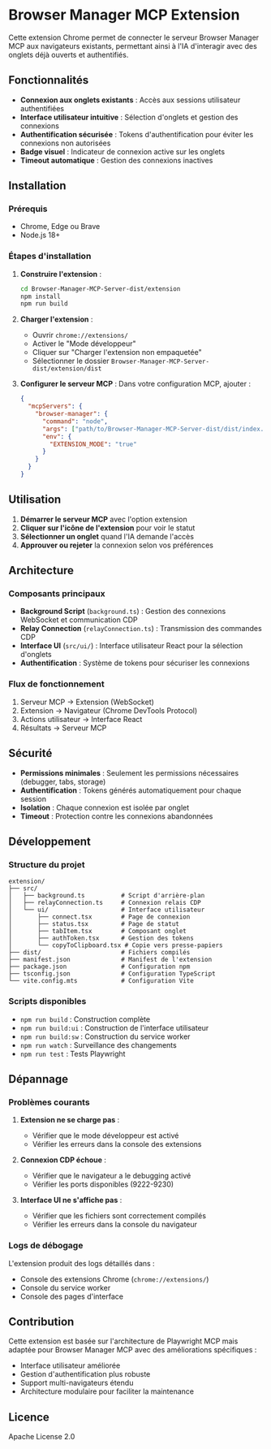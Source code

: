 # Browser Manager MCP Extension

Cette extension Chrome permet de connecter le serveur Browser Manager MCP aux navigateurs existants, permettant ainsi à l'IA d'interagir avec des onglets déjà ouverts et authentifiés.

## Fonctionnalités

- **Connexion aux onglets existants** : Accès aux sessions utilisateur authentifiées
- **Interface utilisateur intuitive** : Sélection d'onglets et gestion des connexions
- **Authentification sécurisée** : Tokens d'authentification pour éviter les connexions non autorisées
- **Badge visuel** : Indicateur de connexion active sur les onglets
- **Timeout automatique** : Gestion des connexions inactives

## Installation

### Prérequis
- Chrome, Edge ou Brave
- Node.js 18+

### Étapes d'installation

1. **Construire l'extension** :
   ```bash
   cd Browser-Manager-MCP-Server-dist/extension
   npm install
   npm run build
   ```

2. **Charger l'extension** :
   - Ouvrir `chrome://extensions/`
   - Activer le "Mode développeur"
   - Cliquer sur "Charger l'extension non empaquetée"
   - Sélectionner le dossier `Browser-Manager-MCP-Server-dist/extension/dist`

3. **Configurer le serveur MCP** :
   Dans votre configuration MCP, ajouter :
   ```json
   {
     "mcpServers": {
       "browser-manager": {
         "command": "node",
         "args": ["path/to/Browser-Manager-MCP-Server-dist/dist/index.js"],
         "env": {
           "EXTENSION_MODE": "true"
         }
       }
     }
   }
   ```

## Utilisation

1. **Démarrer le serveur MCP** avec l'option extension
2. **Cliquer sur l'icône de l'extension** pour voir le statut
3. **Sélectionner un onglet** quand l'IA demande l'accès
4. **Approuver ou rejeter** la connexion selon vos préférences

## Architecture

### Composants principaux

- **Background Script** (`background.ts`) : Gestion des connexions WebSocket et communication CDP
- **Relay Connection** (`relayConnection.ts`) : Transmission des commandes CDP
- **Interface UI** (`src/ui/`) : Interface utilisateur React pour la sélection d'onglets
- **Authentification** : Système de tokens pour sécuriser les connexions

### Flux de fonctionnement

1. Serveur MCP → Extension (WebSocket)
2. Extension → Navigateur (Chrome DevTools Protocol)
3. Actions utilisateur → Interface React
4. Résultats → Serveur MCP

## Sécurité

- **Permissions minimales** : Seulement les permissions nécessaires (debugger, tabs, storage)
- **Authentification** : Tokens générés automatiquement pour chaque session
- **Isolation** : Chaque connexion est isolée par onglet
- **Timeout** : Protection contre les connexions abandonnées

## Développement

### Structure du projet
```
extension/
├── src/
│   ├── background.ts          # Script d'arrière-plan
│   ├── relayConnection.ts     # Connexion relais CDP
│   └── ui/                    # Interface utilisateur
│       ├── connect.tsx        # Page de connexion
│       ├── status.tsx         # Page de statut
│       ├── tabItem.tsx        # Composant onglet
│       ├── authToken.tsx      # Gestion des tokens
│       └── copyToClipboard.tsx # Copie vers presse-papiers
├── dist/                      # Fichiers compilés
├── manifest.json              # Manifest de l'extension
├── package.json               # Configuration npm
├── tsconfig.json              # Configuration TypeScript
└── vite.config.mts            # Configuration Vite
```

### Scripts disponibles
- `npm run build` : Construction complète
- `npm run build:ui` : Construction de l'interface utilisateur
- `npm run build:sw` : Construction du service worker
- `npm run watch` : Surveillance des changements
- `npm run test` : Tests Playwright

## Dépannage

### Problèmes courants

1. **Extension ne se charge pas** :
   - Vérifier que le mode développeur est activé
   - Vérifier les erreurs dans la console des extensions

2. **Connexion CDP échoue** :
   - Vérifier que le navigateur a le debugging activé
   - Vérifier les ports disponibles (9222-9230)

3. **Interface UI ne s'affiche pas** :
   - Vérifier que les fichiers sont correctement compilés
   - Vérifier les erreurs dans la console du navigateur

### Logs de débogage

L'extension produit des logs détaillés dans :
- Console des extensions Chrome (`chrome://extensions/`)
- Console du service worker
- Console des pages d'interface

## Contribution

Cette extension est basée sur l'architecture de Playwright MCP mais adaptée pour Browser Manager MCP avec des améliorations spécifiques :

- Interface utilisateur améliorée
- Gestion d'authentification plus robuste
- Support multi-navigateurs étendu
- Architecture modulaire pour faciliter la maintenance

## Licence

Apache License 2.0